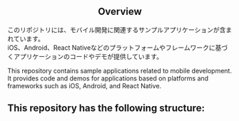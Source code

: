<h2 align="center">Overview</h2>

このリポジトリには、モバイル開発に関連するサンプルアプリケーションが含まれています。  
iOS、Android、React Nativeなどのプラットフォームやフレームワークに基づくアプリケーションのコードやデモが提供しています。  


This repository contains sample applications related to mobile development.  
It provides code and demos for applications based on platforms and frameworks such as iOS, Android, and React Native.


<h2 align="left">This repository has the following structure:</h2>


